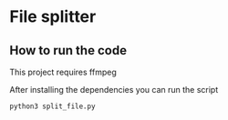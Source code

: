 # File splitter

## How to run the code
This project requires ffmpeg

After installing the dependencies you can run the script
```
python3 split_file.py
```